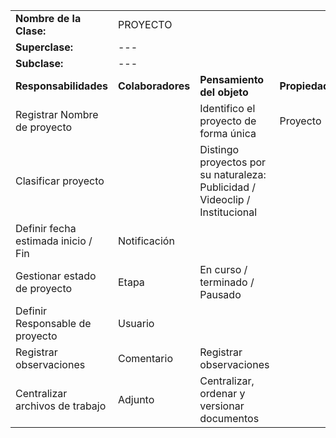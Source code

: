 |  |  |  |  |
|---|---|---|---|
| **Nombre de la Clase:** | PROYECTO | | |
| **Superclase:** | --- | | |
| **Subclase:** | --- | | |
| **Responsabilidades** | **Colaboradores** | **Pensamiento del objeto** | **Propiedad** |
| Registrar Nombre de proyecto |  | Identifico el proyecto de forma única | Proyecto |
| Clasificar proyecto || Distingo proyectos por su naturaleza: Publicidad / Videoclip / Institucional|  
| Definir fecha estimada inicio / Fin | Notificación |  |  |
| Gestionar estado de proyecto| Etapa |En curso / terminado / Pausado | |
| Definir Responsable de proyecto| Usuario | | |
| Registrar observaciones | Comentario | Registrar observaciones| |
| Centralizar archivos de trabajo| Adjunto | Centralizar, ordenar y versionar documentos | |